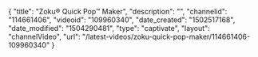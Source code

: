 {
    "title": "Zoku&reg; Quick Pop&trade; Maker",
    "description": "",
    "channelid": "114661406",
    "videoid": "109960340",
    "date_created": "1502517168",
    "date_modified": "1504290481",
    "type": "captivate",
    "layout": "channelVideo",
    "url": "\/latest-videos\/zoku-quick-pop-maker\/114661406-109960340"
}